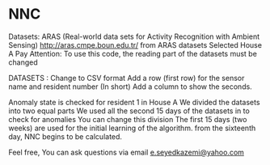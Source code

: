 # NNC
Datasets:
ARAS (Real-world data sets for Activity Recognition with Ambient Sensing)
http://aras.cmpe.boun.edu.tr/
from ARAS datasets Selected House A
Pay Attention:
           To use this code, the reading part of the datasets must be changed

DATASETS :
           Change to CSV format 
           Add a row (first row) for the sensor name and resident number (In short)
           Add a column to show the seconds.

Anomaly state is checked for resident 1 in House A
We divided the datasets into two equal parts
We used all the second 15 days of the datasets in  to check for anomalies
You can change this division
The first 15 days (two weeks) are used for the initial learning of the algorithm.
from the sixteenth day, NNC begins to be calculated.

Feel free, You can ask questions via email
e.seyedkazemi@yahoo.com
